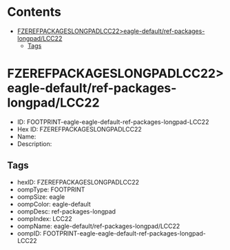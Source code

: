 



Contents
========

* [FZEREFPACKAGESLONGPADLCC22>eagle-default/ref-packages-longpad/LCC22](#fzerefpackageslongpadlcc22eagle-defaultref-packages-longpadlcc22)
	* [Tags](#tags)

# FZEREFPACKAGESLONGPADLCC22>eagle-default/ref-packages-longpad/LCC22

- ID: FOOTPRINT-eagle-eagle-default-ref-packages-longpad-LCC22
- Hex ID: FZEREFPACKAGESLONGPADLCC22
- Name: 
- Description: 

## Tags

- hexID: FZEREFPACKAGESLONGPADLCC22
- oompType: FOOTPRINT
- oompSize: eagle
- oompColor: eagle-default
- oompDesc: ref-packages-longpad
- oompIndex: LCC22
- oompName: eagle-default/ref-packages-longpad/LCC22
- oompID: FOOTPRINT-eagle-eagle-default-ref-packages-longpad-LCC22
